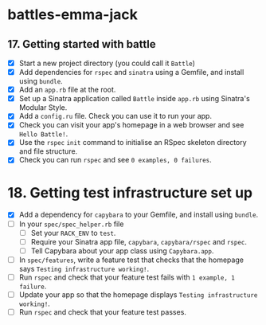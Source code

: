 # battles-emma-jack

## 17. Getting started with battle

- [x] Start a new project directory (you could call it `Battle`)
- [x] Add dependencies for `rspec` and `sinatra` using a Gemfile, and install using `bundle`.
- [x] Add an `app.rb` file at the root.
- [x] Set up a Sinatra application called `Battle` inside `app.rb` using Sinatra's Modular Style.
- [x] Add a `config.ru` file.  Check you can use it to run your app.
- [x] Check you can visit your app's homepage in a web browser and see `Hello Battle!`.
- [x] Use the `rspec` `init` command to initialise an RSpec skeleton directory and file structure.
- [x] Check you can run `rspec` and see `0 examples, 0 failures`.

# 18. Getting test infrastructure set up

- [x] Add a dependency for `capybara` to your Gemfile, and install using `bundle`.
- [ ] In your `spec/spec_helper.rb` file
  - [ ] Set your `RACK_ENV` to `test`.
  - [ ] Require your Sinatra app file, `capybara`, `capybara/rspec` and `rspec`.
  - [ ] Tell Capybara about your app class using `Capybara.app`.
- [ ] In `spec/features`, write a feature test that checks that the homepage says `Testing infrastructure working!`.
- [ ] Run `rspec` and check that your feature test fails with `1 example, 1 failure`.
- [ ] Update your app so that the homepage displays `Testing infrastructure working!`.
- [ ] Run `rspec` and check that your feature test passes.
